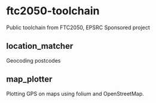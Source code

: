 # ftc2050-toolchain
Public toolchain from FTC2050, EPSRC Sponsored project

## location_matcher
Geocoding postcodes

## map_plotter
Plotting GPS on maps using folium and OpenStreetMap.
